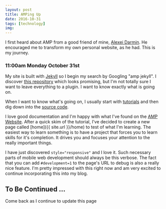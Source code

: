 ```yaml
---
layout: post
title: AMPing Up
date: 2016-10-31
tags: [technology]
img:
---
```


I first heard about AMP from a good friend of mine, [Alexei Darmin](http://alexeidarmin.ca). He encouraged me to transform my own personal website, as he had. This is my journey.

### 11:00am Monday October 31st

My site is built with [Jekyll](https://jekyllrb.com/) so I begin my search by Googling "amp jekyll". I discover [this repository](https://github.com/juusaw/amp-jekyll) which looks promising, but I'm not totally sure I want to leave everything to a plugin. I want to know exactly what is going on.

When I want to know what's going on, I usually start with [tutorials](https://www.ampproject.org/docs/get_started/create) and then dig down into the [source code](https://github.com/ampproject/amphtml).

I love good documentation and I'm happy with what I've found on the [AMP Website](https://www.ampproject.org/). After a quick skim of the tutorial, I've decided to create a new page called [home]({{ site.url }}/home) to test of what I'm learning. The easiest way to learn something is to have a project that forces you to learn skills for it's completion. It drives you and focuses your attention to the really important things.

I have just discovered `style="responsive"` and I love it. Such necessary parts of mobile web development should always be this verbose. The fact that you can add `#development=1` to the page's URL to debug is also a really nice feature. I'm pretty impressed with this right now and am very excited to continue incorporating this into my blog.

## To Be Continued ...

Come back as I continue to update this page
